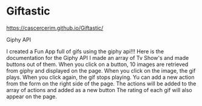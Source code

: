 # Giftastic

https://cascercerim.github.io/Giftastic/

Giphy API

I created a Fun App full of gifs using the giphy api!!!
Here is the documentation for the Giphy API
I made an array of Tv Show's and made buttons out of them.
When you click on a button, 10 images are retrieved from giphy and displayed on the page.
When you click on the image, the gif plays. When you click again, the gif stops playing.
Yu can add a new action from the form on the right side of the page. The actions will be added to the array of actions and added as a new button
The rating of each gif will also appear on the page.
